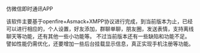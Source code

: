 仿微信即时通讯APP

该软件主要基于openfire+Asmack+XMPP协议进行完成，到当前版本为止，已经可以进行相应的，个人设置，好友添加，群聊单聊，朋友圈，发送表情，支持离线聊天等功能，还有其他一些小功能等。
不过当前版本还有一些缺陷和功能不足。譬如性能仍需优化，还要增加一些后台挂载显示信息，真正实现手机注册等功能。
